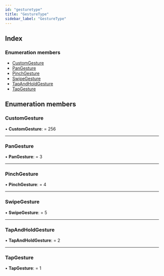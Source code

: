 ```yaml
---
id: "gesturetype"
title: "GestureType"
sidebar_label: "GestureType"
---
```


## Index

### Enumeration members

* [CustomGesture](gesturetype.md#customgesture)
* [PanGesture](gesturetype.md#pangesture)
* [PinchGesture](gesturetype.md#pinchgesture)
* [SwipeGesture](gesturetype.md#swipegesture)
* [TapAndHoldGesture](gesturetype.md#tapandholdgesture)
* [TapGesture](gesturetype.md#tapgesture)

## Enumeration members

###  CustomGesture

• **CustomGesture**: = 256

___

###  PanGesture

• **PanGesture**: = 3

___

###  PinchGesture

• **PinchGesture**: = 4

___

###  SwipeGesture

• **SwipeGesture**: = 5

___

###  TapAndHoldGesture

• **TapAndHoldGesture**: = 2

___

###  TapGesture

• **TapGesture**: = 1
